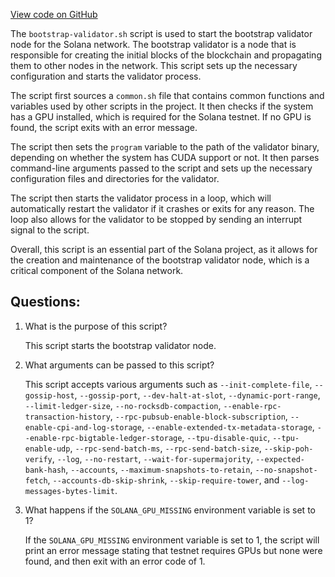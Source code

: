 [View code on GitHub](https://github.com/solana-labs/solana/blob/master/multinode-demo/bootstrap-validator.sh)

The `bootstrap-validator.sh` script is used to start the bootstrap validator node for the Solana network. The bootstrap validator is a node that is responsible for creating the initial blocks of the blockchain and propagating them to other nodes in the network. This script sets up the necessary configuration and starts the validator process.

The script first sources a `common.sh` file that contains common functions and variables used by other scripts in the project. It then checks if the system has a GPU installed, which is required for the Solana testnet. If no GPU is found, the script exits with an error message.

The script then sets the `program` variable to the path of the validator binary, depending on whether the system has CUDA support or not. It then parses command-line arguments passed to the script and sets up the necessary configuration files and directories for the validator.

The script then starts the validator process in a loop, which will automatically restart the validator if it crashes or exits for any reason. The loop also allows for the validator to be stopped by sending an interrupt signal to the script.

Overall, this script is an essential part of the Solana project, as it allows for the creation and maintenance of the bootstrap validator node, which is a critical component of the Solana network.
## Questions: 
 1. What is the purpose of this script?
    
    This script starts the bootstrap validator node.

2. What arguments can be passed to this script?
    
    This script accepts various arguments such as `--init-complete-file`, `--gossip-host`, `--gossip-port`, `--dev-halt-at-slot`, `--dynamic-port-range`, `--limit-ledger-size`, `--no-rocksdb-compaction`, `--enable-rpc-transaction-history`, `--rpc-pubsub-enable-block-subscription`, `--enable-cpi-and-log-storage`, `--enable-extended-tx-metadata-storage`, `--enable-rpc-bigtable-ledger-storage`, `--tpu-disable-quic`, `--tpu-enable-udp`, `--rpc-send-batch-ms`, `--rpc-send-batch-size`, `--skip-poh-verify`, `--log`, `--no-restart`, `--wait-for-supermajority`, `--expected-bank-hash`, `--accounts`, `--maximum-snapshots-to-retain`, `--no-snapshot-fetch`, `--accounts-db-skip-shrink`, `--skip-require-tower`, and `--log-messages-bytes-limit`.

3. What happens if the `SOLANA_GPU_MISSING` environment variable is set to 1?
    
    If the `SOLANA_GPU_MISSING` environment variable is set to 1, the script will print an error message stating that testnet requires GPUs but none were found, and then exit with an error code of 1.